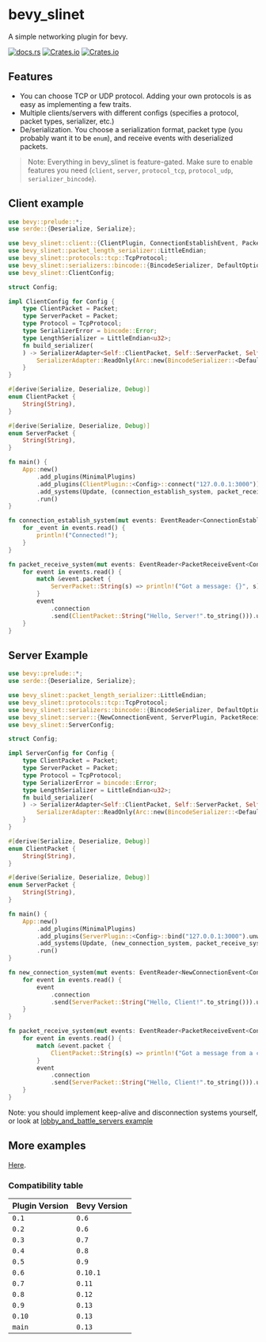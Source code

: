 # bevy_slinet

A simple networking plugin for bevy.

[![docs.rs](https://img.shields.io/docsrs/bevy_slinet)](https://docs.rs/bevy_slinet)
[![Crates.io](https://img.shields.io/crates/v/bevy_slinet)](https://crates.io/crates/bevy_slinet)
[![Crates.io](https://img.shields.io/crates/l/bevy_slinet)](https://github.com/aggyomfg/bevy_slinet/tree/main/LICENSE)

## Features

- You can choose TCP or UDP protocol. Adding your own protocols is as easy as implementing a few traits.
- Multiple clients/servers with different configs (specifies a protocol, packet types, serializer, etc.)
- De/serialization. You choose a serialization format, packet type (you probably want it to be `enum`), and receive events with deserialized packets.

> Note: Everything in bevy_slinet is feature-gated. Make sure to enable features you need (`client`, `server`, `protocol_tcp`, `protocol_udp`, `serializer_bincode`).

## Client example

```rust
use bevy::prelude::*;
use serde::{Deserialize, Serialize};

use bevy_slinet::client::{ClientPlugin, ConnectionEstablishEvent, PacketReceiveEvent};
use bevy_slinet::packet_length_serializer::LittleEndian;
use bevy_slinet::protocols::tcp::TcpProtocol;
use bevy_slinet::serializers::bincode::{BincodeSerializer, DefaultOptions};
use bevy_slinet::ClientConfig;

struct Config;

impl ClientConfig for Config {
    type ClientPacket = Packet;
    type ServerPacket = Packet;
    type Protocol = TcpProtocol;
    type SerializerError = bincode::Error;
    type LengthSerializer = LittleEndian<u32>;
    fn build_serializer(
    ) -> SerializerAdapter<Self::ClientPacket, Self::ServerPacket, Self::SerializerError> {
        SerializerAdapter::ReadOnly(Arc::new(BincodeSerializer::<DefaultOptions>::default()))
    }
}

#[derive(Serialize, Deserialize, Debug)]
enum ClientPacket {
    String(String),
}

#[derive(Serialize, Deserialize, Debug)]
enum ServerPacket {
    String(String),
}

fn main() {
    App::new()
        .add_plugins(MinimalPlugins)
        .add_plugins(ClientPlugin::<Config>::connect("127.0.0.1:3000"))
        .add_systems(Update, (connection_establish_system, packet_receive_system))
        .run()
}

fn connection_establish_system(mut events: EventReader<ConnectionEstablishEvent<Config>>) {
    for _event in events.read() {
        println!("Connected!");
    }
}

fn packet_receive_system(mut events: EventReader<PacketReceiveEvent<Config>>) {
    for event in events.read() {
        match &event.packet {
            ServerPacket::String(s) => println!("Got a message: {}", s),
        }
        event
            .connection
            .send(ClientPacket::String("Hello, Server!".to_string())).unwrap();
    }
}
```

## Server Example

```rust
use bevy::prelude::*;
use serde::{Deserialize, Serialize};

use bevy_slinet::packet_length_serializer::LittleEndian;
use bevy_slinet::protocols::tcp::TcpProtocol;
use bevy_slinet::serializers::bincode::{BincodeSerializer, DefaultOptions};
use bevy_slinet::server::{NewConnectionEvent, ServerPlugin, PacketReceiveEvent};
use bevy_slinet::ServerConfig;

struct Config;

impl ServerConfig for Config {
    type ClientPacket = Packet;
    type ServerPacket = Packet;
    type Protocol = TcpProtocol;
    type SerializerError = bincode::Error;
    type LengthSerializer = LittleEndian<u32>;
    fn build_serializer(
    ) -> SerializerAdapter<Self::ClientPacket, Self::ServerPacket, Self::SerializerError> {
        SerializerAdapter::ReadOnly(Arc::new(BincodeSerializer::<DefaultOptions>::default()))
    }
}

#[derive(Serialize, Deserialize, Debug)]
enum ClientPacket {
    String(String),
}

#[derive(Serialize, Deserialize, Debug)]
enum ServerPacket {
    String(String),
}

fn main() {
    App::new()
        .add_plugins(MinimalPlugins)
        .add_plugins(ServerPlugin::<Config>::bind("127.0.0.1:3000").unwrap())
        .add_systems(Update, (new_connection_system, packet_receive_system))
        .run()
}

fn new_connection_system(mut events: EventReader<NewConnectionEvent<Config>>) {
    for event in events.read() {
        event
            .connection
            .send(ServerPacket::String("Hello, Client!".to_string())).unwrap();
    }
}

fn packet_receive_system(mut events: EventReader<PacketReceiveEvent<Config>>) {
    for event in events.read() {
        match &event.packet {
            ClientPacket::String(s) => println!("Got a message from a client: {}", s),
        }
        event
            .connection
            .send(ServerPacket::String("Hello, Client!".to_string())).unwrap();
    }
}
```

Note: you should implement keep-alive and disconnection systems yourself, or look at [lobby_and_battle_servers example](examples/lobby_and_battle_servers.rs)

## More examples

[Here](https://github.com/aggyomfg/bevy_slinet/tree/main/examples).

### Compatibility table

| Plugin Version | Bevy Version |
|----------------|--------------|
| `0.1`          | `0.6`        |
| `0.2`          | `0.6`        |
| `0.3`          | `0.7`        |
| `0.4`          | `0.8`        |
| `0.5`          | `0.9`        |
| `0.6`          | `0.10.1`     |
| `0.7`          | `0.11`       |
| `0.8`          | `0.12`       |
| `0.9`          | `0.13`       |
| `0.10`         | `0.13`       |
| `main`         | `0.13`       |
